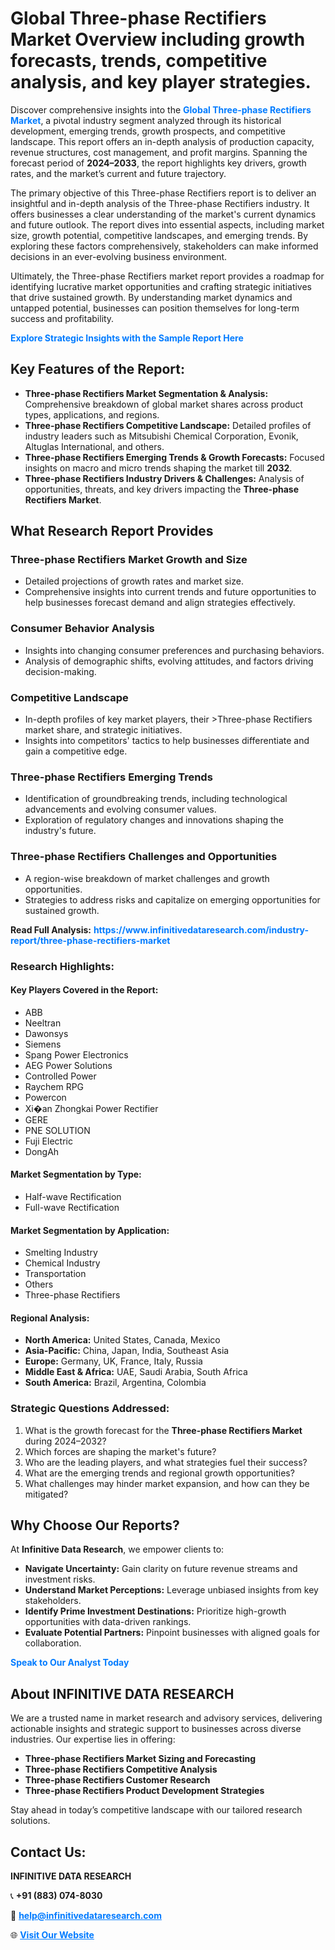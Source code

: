 <h1>Global Three-phase Rectifiers Market Overview including growth forecasts, trends, competitive analysis, and key player strategies.</h1>
<p>
Discover comprehensive insights into the 
<a href="https://www.infinitivedataresearch.com/industry-report/three-phase-rectifiers-market" rel="dofollow" style="color: #007BFF; text-decoration: none;"><strong>Global Three-phase Rectifiers Market</strong></a>, a pivotal industry segment analyzed through its historical development, emerging trends, growth prospects, and competitive landscape. This report offers an in-depth analysis of production capacity, revenue structures, cost management, and profit margins. Spanning the forecast period of <strong>2024–2033</strong>, the report highlights key drivers, growth rates, and the market’s current and future trajectory.
</p>
<p>
The primary objective of this Three-phase Rectifiers report is to deliver an insightful and in-depth analysis of the Three-phase Rectifiers industry. It offers businesses a clear understanding of the market's current dynamics and future outlook. The report dives into essential aspects, including market size, growth potential, competitive landscapes, and emerging trends. By exploring these factors comprehensively, stakeholders can make informed decisions in an ever-evolving business environment.
</p>
<p>
Ultimately, the Three-phase Rectifiers market report provides a roadmap for identifying lucrative market opportunities and crafting strategic initiatives that drive sustained growth. By understanding market dynamics and untapped potential, businesses can position themselves for long-term success and profitability.
</p>
<p>
<a href="https://www.infinitivedataresearch.com/request-sample/reportId=111454" style="color: #007BFF; text-decoration: none;"><strong>Explore Strategic Insights with the Sample Report Here</strong></a>
</p>

<h2>Key Features of the Report:</h2>
<ul>
<li><strong>Three-phase Rectifiers Market Segmentation & Analysis:</strong> Comprehensive breakdown of global market shares across product types, applications, and regions.</li>
<li><strong>Three-phase Rectifiers Competitive Landscape:</strong> Detailed profiles of industry leaders such as Mitsubishi Chemical Corporation, Evonik, Altuglas International, and others.</li>
<li><strong>Three-phase Rectifiers Emerging Trends & Growth Forecasts:</strong> Focused insights on macro and micro trends shaping the market till <strong>2032</strong>.</li>
<li><strong>Three-phase Rectifiers Industry Drivers & Challenges:</strong> Analysis of opportunities, threats, and key drivers impacting the <strong>Three-phase Rectifiers Market</strong>.</li>
</ul>

<h2>What Research Report Provides</h2>
<h3>Three-phase Rectifiers Market Growth and Size</h3>
<ul>
<li>Detailed projections of growth rates and market size.</li>
<li>Comprehensive insights into current trends and future opportunities to help businesses forecast demand and align strategies effectively.</li>
</ul>

<h3>Consumer Behavior Analysis</h3>
<ul>
<li>Insights into changing consumer preferences and purchasing behaviors.</li>
<li>Analysis of demographic shifts, evolving attitudes, and factors driving decision-making.</li>
</ul>

<h3>Competitive Landscape</h3>
<ul>
<li>In-depth profiles of key market players, their >Three-phase Rectifiers market share, and strategic initiatives.</li>
<li>Insights into competitors' tactics to help businesses differentiate and gain a competitive edge.</li>
</ul>

<h3>Three-phase Rectifiers Emerging Trends</h3>
<ul>
<li>Identification of groundbreaking trends, including technological advancements and evolving consumer values.</li>
<li>Exploration of regulatory changes and innovations shaping the industry's future.</li>
</ul>

<h3>Three-phase Rectifiers Challenges and Opportunities</h3>
<ul>
<li>A region-wise breakdown of market challenges and growth opportunities.</li>
<li>Strategies to address risks and capitalize on emerging opportunities for sustained growth.</li>
</ul>
<p><strong>Read Full Analysis:</strong> <a href="https://www.infinitivedataresearch.com/industry-report/three-phase-rectifiers-market" rel="dofollow" style="color: #007BFF; text-decoration: none;"><strong>https://www.infinitivedataresearch.com/industry-report/three-phase-rectifiers-market</strong></a></p>
<h3>Research Highlights:</h3>
<h4>Key Players Covered in the Report:</h4>
<ul><li>ABB</li><li>Neeltran</li><li>Dawonsys</li><li>Siemens</li><li>Spang Power Electronics</li><li>AEG Power Solutions</li><li>Controlled Power</li><li>Raychem RPG</li><li>Powercon</li><li>Xi�an Zhongkai Power Rectifier</li><li>GERE</li><li>PNE SOLUTION</li><li>Fuji Electric</li><li>DongAh</li></ul>
<h4>Market Segmentation by Type:</h4>
<ul><li>Half-wave Rectification</li><li>Full-wave Rectification</li></ul>
<h4>Market Segmentation by Application:</h4>
<ul><li>Smelting Industry</li><li>Chemical Industry</li><li>Transportation</li><li>Others</li><li>Three-phase Rectifiers</li></ul>

<h4>Regional Analysis:</h4>
<ul>
<li><strong>North America:</strong> United States, Canada, Mexico</li>
<li><strong>Asia-Pacific:</strong> China, Japan, India, Southeast Asia</li>
<li><strong>Europe:</strong> Germany, UK, France, Italy, Russia</li>
<li><strong>Middle East & Africa:</strong> UAE, Saudi Arabia, South Africa</li>
<li><strong>South America:</strong> Brazil, Argentina, Colombia</li>
</ul>

<h3>Strategic Questions Addressed:</h3>
<ol>
<li>What is the growth forecast for the <strong>Three-phase Rectifiers Market</strong> during 2024–2032?</li>
<li>Which forces are shaping the market's future?</li>
<li>Who are the leading players, and what strategies fuel their success?</li>
<li>What are the emerging trends and regional growth opportunities?</li>
<li>What challenges may hinder market expansion, and how can they be mitigated?</li>
</ol>

<h2>Why Choose Our Reports?</h2>
<p>At <strong>Infinitive Data Research</strong>, we empower clients to:</p>
<ul>
<li><strong>Navigate Uncertainty:</strong> Gain clarity on future revenue streams and investment risks.</li>
<li><strong>Understand Market Perceptions:</strong> Leverage unbiased insights from key stakeholders.</li>
<li><strong>Identify Prime Investment Destinations:</strong> Prioritize high-growth opportunities with data-driven rankings.</li>
<li><strong>Evaluate Potential Partners:</strong> Pinpoint businesses with aligned goals for collaboration.</li>
</ul>
<p><a href="https://www.infinitivedataresearch.com/industry-report/three-phase-rectifiers-market" rel="dofollow" style="color: #007BFF; text-decoration: none;"><strong>Speak to Our Analyst Today</strong></a></p>

<h2>About INFINITIVE DATA RESEARCH</h2>
<p>We are a trusted name in market research and advisory services, delivering actionable insights and strategic support to businesses across diverse industries. Our expertise lies in offering:</p>
<ul>
<li><strong>Three-phase Rectifiers Market Sizing and Forecasting</strong></li>
<li><strong>Three-phase Rectifiers Competitive Analysis</strong></li>
<li><strong>Three-phase Rectifiers Customer Research</strong></li>
<li><strong>Three-phase Rectifiers Product Development Strategies</strong></li>
</ul>
<p>Stay ahead in today’s competitive landscape with our tailored research solutions.</p>

<h2>Contact Us:</h2>
<p><strong>INFINITIVE DATA RESEARCH</strong></p>
<p>📞 <strong>+91 (883) 074-8030</strong></p>
<p>📧 <strong><a href="mailto:help@infinitivedataresearch.com" style="color: #007BFF;">help@infinitivedataresearch.com</a></strong></p>
<p>🌐 <strong><a href="https://www.infinitivedataresearch.com" rel="dofollow" style="color: #007BFF;">Visit Our Website</a></strong></p>